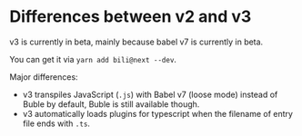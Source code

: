 # Differences between v2 and v3

v3 is currently in beta, mainly because babel v7 is currently in beta.

You can get it via `yarn add bili@next --dev`.

Major differences:

- v3 transpiles JavaScript (`.js`) with Babel v7 (loose mode) instead of Buble by default, Buble is still available though.
- v3 automatically loads plugins for typescript when the filename of entry file ends with `.ts`.
